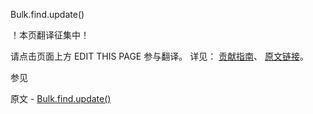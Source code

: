 Bulk.find.update()

 ！本页翻译征集中！

请点击页面上方 EDIT THIS PAGE 参与翻译。
详见：
[贡献指南]( https://github.com/whaleal/MongoDB-Manual-zh/blob/master/CONTRIBUTING.md )、
[原文链接](  https://docs.mongodb.com/manual/reference/method/Bulk.find.update/  )。

 参见

原文 - [Bulk.find.update()]( https://docs.mongodb.com/manual/reference/method/Bulk.find.update/ )

